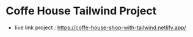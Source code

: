 # Coffe House Tailwind Project
- live link project : https://coffe-house-shop-with-tailwind.netlify.app/
